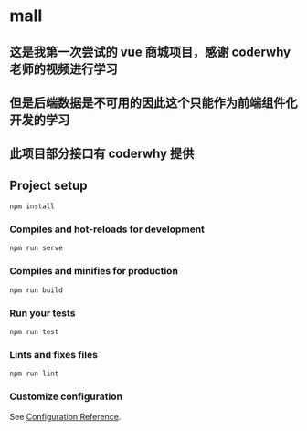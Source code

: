 # mall

## 这是我第一次尝试的 vue 商城项目，感谢 coderwhy 老师的视频进行学习

## 但是后端数据是不可用的因此这个只能作为前端组件化开发的学习

## 此项目部分接口有 coderwhy 提供

## Project setup

```
npm install
```

### Compiles and hot-reloads for development

```
npm run serve
```

### Compiles and minifies for production

```
npm run build
```

### Run your tests

```
npm run test
```

### Lints and fixes files

```
npm run lint
```

### Customize configuration

See [Configuration Reference](https://cli.vuejs.org/config/).
